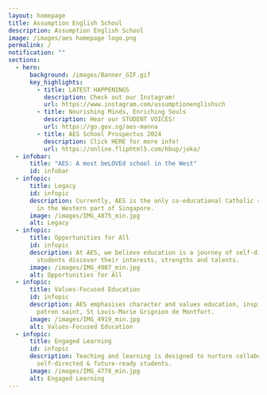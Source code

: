 ```yaml
---
layout: homepage
title: Assumption English School
description: Assumption English School
image: /images/aes homepage logo.png
permalink: /
notification: ""
sections:
  - hero:
      background: /images/Banner_GIF.gif
      key_highlights:
        - title: LATEST HAPPENINGS
          description: Check out our Instagram!
          url: https://www.instagram.com/assumptionenglishsch
        - title: Nourishing Minds, Enriching Souls
          description: Hear our STUDENT VOICES!
          url: https://go.gov.sg/aes-manna
        - title: AES School Prospectus 2024
          description: Click HERE for more info!
          url: https://online.fliphtml5.com/hbup/joka/
  - infobar:
      title: "AES: A most beLOVEd school in the West"
      id: infobar
  - infopic:
      title: Legacy
      id: infopic
      description: Currently, AES is the only co-educational Catholic secondary school
        in the Western part of Singapore.
      image: /images/IMG_4875_min.jpg
      alt: Legacy
  - infopic:
      title: Opportunities for All
      id: infopic
      description: At AES, we believe education is a journey of self-discovery where
        students discover their interests, strengths and talents.
      image: /images/IMG_4987_min.jpg
      alt: Opportunities for All
  - infopic:
      title: Values-Focused Education
      id: infopic
      description: AES emphasises character and values education, inspired by our
        patron saint, St Louis-Marie Grignion de Montfort.
      image: /images/IMG_4919_min.jpg
      alt: Values-Focused Education
  - infopic:
      title: Engaged Learning
      id: infopic
      description: Teaching and learning is designed to nurture collaborative,
        self-directed & future-ready students.
      image: /images/IMG_4778_min.jpg
      alt: Engaged Learning
---
```

